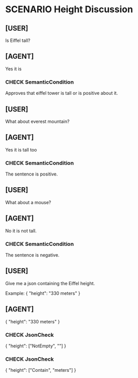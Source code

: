 # SCENARIO Height Discussion

## [USER]
Is Eiffel tall?

## [AGENT]
Yes it is

### CHECK SemanticCondition
Approves that eiffel tower is tall or is positive about it.

## [USER]
What about everest mountain?

## [AGENT]
Yes it is tall too

### CHECK SemanticCondition
The sentence is positive.

## [USER]
What about a mouse?

## [AGENT]
No it is not tall.

### CHECK SemanticCondition
The sentence is negative.

## [USER]
Give me a json containing the Eiffel height.

Example: 
{
	"height": "330 meters"
}

## [AGENT]
{
	"height": "330 meters"
}

### CHECK JsonCheck
{
	"height": ["NotEmpty", ""]
}

### CHECK JsonCheck
{
	"height": ["Contain", "meters"]
}

